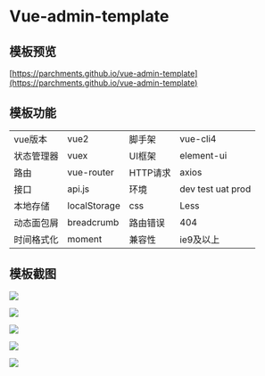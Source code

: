 # Vue-admin-template  

## 模板预览  
[https://parchments.github.io/vue-admin-template](https://parchments.github.io/vue-admin-template)  

## 模板功能    
<table>
  <tbody>
    <tr>
      <td>vue版本</td>
      <td>vue2</td>
      <td>脚手架</td>
      <td>vue-cli4</td>
    </tr>
    <tr>
      <td>状态管理器</td>
      <td>vuex</td>
      <td>UI框架</td>
      <td>element-ui</td>
    </tr>
    <tr>
      <td>路由</td>
      <td>vue-router</td>
      <td>HTTP请求</td>
      <td>axios</td>
    </tr>
    <tr>
      <td>接口</td>
      <td>api.js</td>
      <td>环境</td>
      <td>dev test uat prod</td>
    </tr>
    <tr>
      <td>本地存储</td>
      <td>localStorage</td>
      <td>css</td>
      <td>Less</td>
    </tr>
    <tr>
      <td>动态面包屑</td>
      <td>breadcrumb</td>
      <td>路由错误</td>
      <td>404</td>
    </tr>
    <tr>
      <td>时间格式化</td>
      <td>moment</td>
      <td>兼容性</td>
      <td>ie9及以上</td>
    </tr>
  </tbody>
</table>
    
  
## 模板截图    
![](https://oscimg.oschina.net/oscnet/up-8be46288eb653187476ccde1f3a7422ad50.png)

![](https://oscimg.oschina.net/oscnet/up-3c9749ea63797ffd152417d4da74a10df15.png)

![](https://oscimg.oschina.net/oscnet/up-37480aed6b59e3467a6a836531476a4e236.png)

![](https://oscimg.oschina.net/oscnet/up-bfd112506b794049853f907b447ad3dff52.png)

![](https://oscimg.oschina.net/oscnet/up-1cc916bfd1d4c91adc83067521b89293d7d.png)


